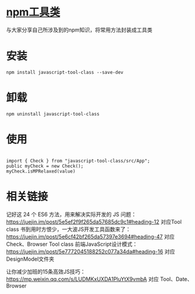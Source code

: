 # [npm工具类](https://www.npmjs.com/package/javascript-tool-class)

与大家分享自己所涉及到的npm知识，将常用方法封装成工具类

# 安装
`npm install javascript-tool-class --save-dev`

# 卸载
`npm uninstall javascript-tool-class`

# 使用
```

import { Check } from "javascript-tool-class/src/App";
public myCheck = new Check();
myCheck.isMPRelaxed(value)
```





# 相关链接

记好这 24 个 ES6 方法，用来解决实际开发的 JS 问题：https://juejin.im/post/5e5ef2f9f265da57685dc9c1#heading-12  对应Tool class
书到用时方恨少，一大波JS开发工具函数来了：https://juejin.im/post/5e6cf42bf265da57397e3694#heading-47    对应Check、Browser Tool class
前端JavaScript设计模式：https://juejin.im/post/5e7772045188252c077a34da#heading-16  对应DesignModel文件夹

让你减少加班的15条高效JS技巧：https://mp.weixin.qq.com/s/LUDMKxUXDA1PluYtX9vmbA
对应 Tool、Date、Browser



